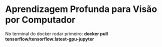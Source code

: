 # Aprendizagem Profunda para Visão por Computador 

No terminal do docker rodar primeiro: **docker pull tensorflow/tensorflow:latest-gpu-jupyter**